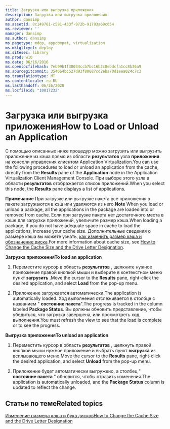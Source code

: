 ```yaml
---
title: Загрузка или выгрузка приложения
description: Загрузка или выгрузка приложения
author: dansimp
ms.assetid: 8c149761-c591-433f-972b-91793a69c654
ms.reviewer: ''
manager: dansimp
ms.author: dansimp
ms.pagetype: mdop, appcompat, virtualization
ms.mktglfcycl: deploy
ms.sitesec: library
ms.prod: w10
ms.date: 06/16/2016
ms.openlocfilehash: 7eb99b1f38034ccb7bc16b2c8ebdcfa1cc8b36a9
ms.sourcegitcommit: 354664bc527d93f80687cd2eba70d1eea024c7c3
ms.translationtype: MT
ms.contentlocale: ru-RU
ms.lasthandoff: 06/26/2020
ms.locfileid: "10817232"
---
```

# <span data-ttu-id="f97cc-103">Загрузка или выгрузка приложения</span><span class="sxs-lookup"><span data-stu-id="f97cc-103">How to Load or Unload an Application</span></span>


<span data-ttu-id="f97cc-104">С помощью описанных ниже процедур можно загрузить или выгрузить приложение из кэша прямо из области **результатов** узла **приложения** на консоли управления клиентом Application Virtualization.</span><span class="sxs-lookup"><span data-stu-id="f97cc-104">You can use the following procedures to load or unload an application from the cache, directly from the **Results** pane of the **Application** node in the Application Virtualization Client Management Console.</span></span> <span data-ttu-id="f97cc-105">При выборе этого узла в области **результатов** отображается список приложений.</span><span class="sxs-lookup"><span data-stu-id="f97cc-105">When you select this node, the **Results** pane displays a list of applications.</span></span>

<span data-ttu-id="f97cc-106">**Примечание**  При загрузке или выгрузке пакета все приложения в пакете загружаются в кэш или удаляются из него.</span><span class="sxs-lookup"><span data-stu-id="f97cc-106">**Note** When you load or unload a package, all the applications in the package are loaded into or removed from cache.</span></span> <span data-ttu-id="f97cc-107">Если при загрузке пакета нет достаточного места в кэше для загрузки приложений, увеличите размер кэша.</span><span class="sxs-lookup"><span data-stu-id="f97cc-107">When loading a package, if you do not have adequate space in cache to load the applications, increase your cache size.</span></span> <span data-ttu-id="f97cc-108">Дополнительные сведения о размере кэша вы можете узнать, [как изменить размер кэша и обозначение диска](how-to-change-the-cache-size-and-the-drive-letter-designation.md).</span><span class="sxs-lookup"><span data-stu-id="f97cc-108">For more information about cache size, see [How to Change the Cache Size and the Drive Letter Designation](how-to-change-the-cache-size-and-the-drive-letter-designation.md).</span></span>

 

**<span data-ttu-id="f97cc-109">Загрузка приложения</span><span class="sxs-lookup"><span data-stu-id="f97cc-109">To load an application</span></span>**

1.  <span data-ttu-id="f97cc-110">Переместите курсор в область **результатов** , щелкните нужное приложение правой кнопкой мыши и выберите в контекстном меню пункт **загрузить** .</span><span class="sxs-lookup"><span data-stu-id="f97cc-110">Move the cursor to the **Results** pane, right-click the desired application, and select **Load** from the pop-up menu.</span></span>

2.  <span data-ttu-id="f97cc-111">Приложение загружается автоматически.</span><span class="sxs-lookup"><span data-stu-id="f97cc-111">The application is automatically loaded.</span></span> <span data-ttu-id="f97cc-112">Ход выполнения отслеживается в столбце с названием " **состояние пакета**".</span><span class="sxs-lookup"><span data-stu-id="f97cc-112">The progress is tracked in the column labeled **Package Status**.</span></span> <span data-ttu-id="f97cc-113">Вы должны обновить представление, чтобы убедиться, что загрузка завершена, или просмотреть ход выполнения.</span><span class="sxs-lookup"><span data-stu-id="f97cc-113">You must refresh the view to see that the load is complete or to see the progress.</span></span>

**<span data-ttu-id="f97cc-114">Выгрузка приложения</span><span class="sxs-lookup"><span data-stu-id="f97cc-114">To unload an application</span></span>**

1.  <span data-ttu-id="f97cc-115">Переместить курсор в область **результатов** , щелкнуть правой кнопкой мыши нужное приложение и выбрать пункт **выгрузка** из всплывающего меню.</span><span class="sxs-lookup"><span data-stu-id="f97cc-115">Move the cursor to the **Results** pane, right-click the desired application, and select **Unload** from the pop-up menu.</span></span>

2.  <span data-ttu-id="f97cc-116">Приложение будет автоматически выгружено, а столбец " **состояние пакета** " обновится, чтобы отразить изменения.</span><span class="sxs-lookup"><span data-stu-id="f97cc-116">The application is automatically unloaded, and the **Package Status** column is updated to reflect the change.</span></span>

## <span data-ttu-id="f97cc-117">Статьи по теме</span><span class="sxs-lookup"><span data-stu-id="f97cc-117">Related topics</span></span>


[<span data-ttu-id="f97cc-118">Изменение размера кэша и букв дисков</span><span class="sxs-lookup"><span data-stu-id="f97cc-118">How to Change the Cache Size and the Drive Letter Designation</span></span>](how-to-change-the-cache-size-and-the-drive-letter-designation.md)

 

 





